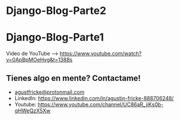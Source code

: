 # Django-Blog-Parte2

# Django-Blog-Parte1
Video de YouTube --> https://www.youtube.com/watch?v=0ApBpMOeHvg&t=1388s

## Tienes algo en mente? Contactame!

- agustfricke@protonmail.com
- LinkedIn: https://www.linkedin.com/in/agustin-fricke-888706248/
- Youtube: https://www.youtube.com/channel/UC86aR_jiKs0b-qHWeQzX5Xw

